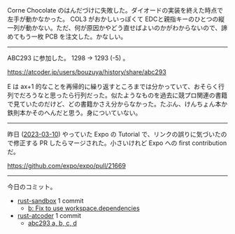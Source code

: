 Corne Chocolate のはんだづけに失敗した。ダイオードの実装を終えた時点で左手が動かなかった。 COL3 がおかしいっぽくて EDCと親指キーのひとつの縦一列が動かない。ただ、何が原因かやどう直せばよいのかがわからないので、諦めてもう一枚 PCB を注文した。かなしい。

---

ABC293 に参加した。 1298 → 1293 (-5) 。

<https://atcoder.jp/users/bouzuya/history/share/abc293>

E は ax+1 的なことを再帰的に繰り返すところまでは分かっていて、おそらく行列でだろうなと思ったら行列だった。似たようなものを過去に競プロ関連の書籍で見ていたのだけど、どの書籍かさえ分からなかった。たぶん、けんちょん本か鉄則本かそのへんだと思う。身についていない。

---

昨日 ([2023-03-10]) やっていた Expo の Tutorial で、リンクの誤りに気づいたので修正する PR したらマージされた。小さいけれど Expo への first contribution だ。

<https://github.com/expo/expo/pull/21669>

---

今日のコミット。

- [rust-sandbox](https://github.com/bouzuya/rust-sandbox) 1 commit
  - [b: Fix to use workspace.dependencies](https://github.com/bouzuya/rust-sandbox/commit/a843768cc2b1e806a73d5e7d10c337a47d8bd747)
- [rust-atcoder](https://github.com/bouzuya/rust-atcoder) 1 commit
  - [abc293 a, b, c, d](https://github.com/bouzuya/rust-atcoder/commit/299855adc74432fac8b0c9d6b80d85fb905138ca)

[2023-03-10]: https://blog.bouzuya.net/2023/03/10/
